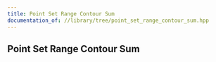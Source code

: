 ```yaml
---
title: Point Set Range Contour Sum
documentation_of: //library/tree/point_set_range_contour_sum.hpp
---
```

## Point Set Range Contour Sum
